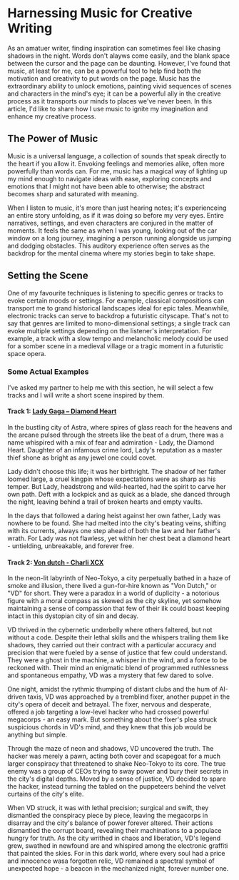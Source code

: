 # Harnessing Music for Creative Writing

As an amatuer writer, finding inspiration can sometimes feel like chasing shadows in the night. Words don't alayws come easily, and the blank space between the cursor and the page can be daunting. However, I've found that music, at least for me, can be a powerful tool to help find both the motivation and creativity to put words on the page. Music has the extraordinary ability to unlock emotions, painting vivid sequences of scenes and characters in the mind's eye; it can be a powerful ally in the creative process as it transports our minds to places we've never been. In this article, I'd like to share how I use music to ignite my imagination and enhance my creative process.

## The Power of Music

Music is a universal language, a collection of sounds that speak directly to the heart if you allow it. Envoking feelings and memories alike, often more powerfully than words can. For me, music has a magical way of lighting up my mind enough to navigate ideas with ease, exploring concepts and emotions that I might not have been able to otherwise; the abstract becomes sharp and saturated with meaning.

When I listen to music, it's more than just hearing notes; it's experienceing an entire story unfolding, as if it was doing so before my very eyes. Entire narratives, settings, and even characters are conjured in the matter of moments. It feels the same as when I was young, looking out of the car window on a long journey, imagining a person running alongside us jumping and dodging obstacles. This auditory experience often serves as the backdrop for the mental cinema where my stories begin to take shape.

## Setting the Scene

One of my favourite techniques is listening to specific genres or tracks to evoke certain moods or settings. For example, classical compositions can transport me to grand historical landscapes ideal for epic tales. Meanwhile, electronic tracks can serve to backdrop a futuristic cityscape. That's not to say that genres are limited to mono-dimensional settings; a single track can evoke multiple settings depending on the listener's interpretation. For example, a track with a slow tempo and melancholic melody could be used for a somber scene in a medieval village or a tragic moment in a futuristic space opera.

### Some Actual Examples

I've asked my partner to help me with this section, he will select a few tracks and I will write a short scene inspired by them.

#### Track 1: [Lady Gaga – Diamond Heart](https://www.youtube.com/watch?v=seTrs92kQzI)

In the bustling city of Astra, where spires of glass reach for the heavens and the arcane pulsed through the streets like the beat of a drum, there was a name whispired with a mix of fear and admiration - Lady, the Diamond Heart. Daughter of an infamous crime lord, Lady's reputation as a master thief shone as bright as any jewel one could covet.

Lady didn't choose this life; it was her birthright. The shadow of her father loomed large, a cruel kingpin whose expectations were as sharp as his temper. But Lady, headstrong and wild-hearted, had the spirit to carve her own path. Deft with a lockpick and as quick as a blade, she danced through the night, leaving behind a trail of broken hearts and empty vaults.

In the days that followed a daring heist against her own father, Lady was nowhere to be found. She had melted into the city's beating veins, shifting with its currents, always one step ahead of both the law and her father's wrath. For Lady was not flawless, yet within her chest beat a diamond heart - untielding, unbreakable, and forever free.

#### Track 2: [Von dutch - Charli XCX](https://www.youtube.com/watch?v=RaiRdSlwsks)

In the neon-lit labyrinth of Neo-Tokyo, a city perpetually bathed in a haze of smoke and illusion, there lived a gun-for-hire known as "Von Dutch," or "VD" for short. They were a paradox in a world of duplicity - a notorious figure with a moral compass as skewed as the city skyline, yet somehow maintaining a sense of compassion that few of their ilk could boast keeping intact in this dystopian city of sin and decay.

VD thrived in the cybernetic underbelly where others faltered, but not without a code. Despite their lethal skills and the whispers trailing them like shadows, they carried out their contract with a particular accuracy and precision that were fueled by a sense of justice that few could understand. They were a ghost in the machine, a whisper in the wind, and a force to be reckoned with. Their mind an enigmatic blend of programmed ruthlessness and spontaneous empathy, VD was a mystery that few dared to solve.

One night, amidst the rythmic thumping of distant clubs and the hum of AI-driven taxis, VD was approached by a tremblind fixer, another puppet in the city's opera of deceit and betrayal. The fixer, nervous and desperate, offered a job targeting a low-level hacker who had crossed powerful megacorps - an easy mark. But something about the fixer's plea struck suspicious chords in VD's mind, and they knew that this job would be anything but simple.

Through the maze of neon and shadows, VD uncovered the truth. The hacker was merely a pawn, acting both cover and scapegoat for a much larger conspiracy that threatened to shake Neo-Tokyo to its core. The true enemy was a group of CEOs trying to sway power and bury their secrets in the city's digital depths. Moved by a sense of justice, VD decided to spare the hacker, instead turning the tabled on the puppeteers behind the velvet curtains of the city's elite.

When VD struck, it was with lethal precision; surgical and swift, they dismantled the conspiracy piece by piece, leaving the megacorps in disarray and the city's balance of power forever altered. Their actions dismantled the corrupt board, revealing their machinations to a populace hungry for truth. As the city writhed in chaos and liberation, VD's legend grew, swathed in newfound are and whispired among the electronic graffiti that painted the skies. For in this dark world, where every soul had a price and innocence wasa forgotten relic, VD remained a spectral symbol of unexpected hope - a beacon in the mechanized night, forever number one.

